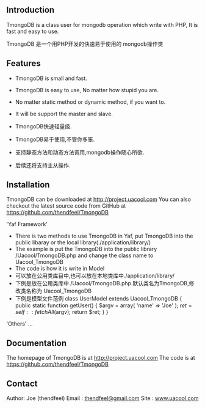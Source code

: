 Introduction
------------
TmongoDB is a class user for mongodb operation which write with PHP, It is fast and easy to use.

TmongoDB 是一个用PHP开发的快速易于使用的 mongodb操作类


Features
--------
* TmongoDB is small and fast.
* TmongoDB is easy to use, No matter how stupid you are.
* No matter static method or dynamic method, if you want to.
* It will be support the master and slave.

* TmongoDB快速轻量级.
* TmongoDB易于使用,不管你多笨.
* 支持静态方法和动态方法调用,mongodb操作随心所欲.
* 后续还将支持主从操作.



Installation
------------
TmongoDB can be downloaded at http://project.uacool.com
You can also checkout the latest source code from GitHub at https://github.com/thendfeel/TmongoDB

 'Yaf Framework' 
* There is two methods to use TmongoDB in Yaf, put TmongoDB into the public libaray or the local library(./application/library/)
* The example is put the TmongoDB into the public library /Uacool/TmongoDB.php and change the class name to Uacool_TmongoDB
* The code is how it is write in Model
* 可以放在公用类库目中,也可以放在本地类库中./application/library/
* 下例是放在公用类库中 /Uacool/TmongoDB.php 默认类名为TmongoDB,修改类名称为 Uacool_TmongoDB
* 下例是模型文件范例
    class UserModel extends Uacool_TmongoDB
    {
        public static function getUser()
        {
            $argv = array(
                'name' => 'Joe'
            );
            $ret = self::fetchAll($argv);
            return $ret;
        }
    }

 'Others' 
...


Documentation
-------------
The homepage of TmongoDB is at http://project.uacool.com
The code is at https://github.com/thendfeel/TmongoDB


Contact
-------
Author: Joe (thendfeel)
Email : thendfeel@gmail.com
Site  : www.uacool.com
